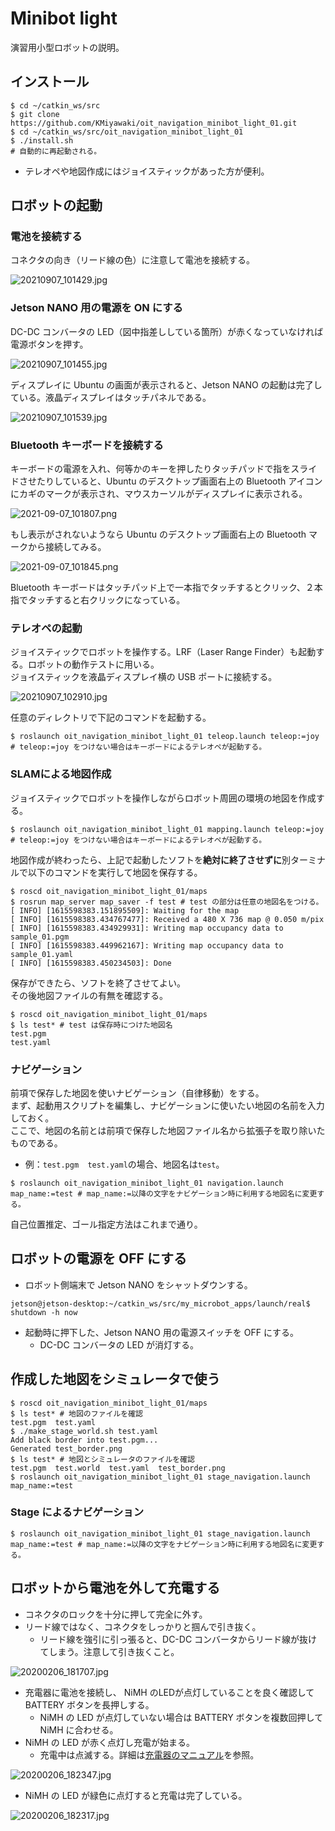 # Minibot light

演習用小型ロボットの説明。

## インストール

```shell
$ cd ~/catkin_ws/src
$ git clone https://github.com/KMiyawaki/oit_navigation_minibot_light_01.git
$ cd ~/catkin_ws/src/oit_navigation_minibot_light_01
$ ./install.sh
# 自動的に再起動される。
```

- テレオペや地図作成にはジョイスティックがあった方が便利。

## ロボットの起動

### 電池を接続する

コネクタの向き（リード線の色）に注意して電池を接続する。

![20210907_101429.jpg](./images/20210907_101429.jpg)

### Jetson NANO 用の電源を ON にする

DC-DC コンバータの LED（図中指差ししている箇所）が赤くなっていなければ電源ボタンを押す。

![20210907_101455.jpg](./images/20210907_101455.jpg)

ディスプレイに Ubuntu の画面が表示されると、Jetson NANO の起動は完了している。液晶ディスプレイはタッチパネルである。

![20210907_101539.jpg](./images/20210907_101539.jpg)

### Bluetooth キーボードを接続する

キーボードの電源を入れ、何等かのキーを押したりタッチパッドで指をスライドさせたりしていると、Ubuntu のデスクトップ画面右上の Bluetooth アイコンにカギのマークが表示され、マウスカーソルがディスプレイに表示される。

![2021-09-07_101807.png](./images/2021-09-07_101807.png)

もし表示がされないようなら Ubuntu のデスクトップ画面右上の Bluetooth マークから接続してみる。

![2021-09-07_101845.png](./images/2021-09-07_101845.png)

Bluetooth キーボードはタッチパッド上で一本指でタッチするとクリック、２本指でタッチすると右クリックになっている。

### テレオペの起動

ジョイスティックでロボットを操作する。LRF（Laser Range Finder）も起動する。ロボットの動作テストに用いる。  
ジョイスティックを液晶ディスプレイ横の USB ポートに接続する。

![20210907_102910.jpg](./images/20210907_102910.jpg)

任意のディレクトリで下記のコマンドを起動する。

```shell
$ roslaunch oit_navigation_minibot_light_01 teleop.launch teleop:=joy
# teleop:=joy をつけない場合はキーボードによるテレオペが起動する。
```

### SLAMによる地図作成

ジョイスティックでロボットを操作しながらロボット周囲の環境の地図を作成する。

```shell
$ roslaunch oit_navigation_minibot_light_01 mapping.launch teleop:=joy
# teleop:=joy をつけない場合はキーボードによるテレオペが起動する。
```

地図作成が終わったら、上記で起動したソフトを**絶対に終了させずに**別ターミナルで以下のコマンドを実行して地図を保存する。

```shell
$ roscd oit_navigation_minibot_light_01/maps
$ rosrun map_server map_saver -f test # test の部分は任意の地図名をつける。
[ INFO] [1615598383.151895509]: Waiting for the map
[ INFO] [1615598383.434767477]: Received a 480 X 736 map @ 0.050 m/pix
[ INFO] [1615598383.434929931]: Writing map occupancy data to sample_01.pgm
[ INFO] [1615598383.449962167]: Writing map occupancy data to sample_01.yaml
[ INFO] [1615598383.450234503]: Done
```

保存ができたら、ソフトを終了させてよい。  
その後地図ファイルの有無を確認する。

```shell
$ roscd oit_navigation_minibot_light_01/maps
$ ls test* # test は保存時につけた地図名
test.pgm
test.yaml
```

### ナビゲーション

前項で保存した地図を使いナビゲーション（自律移動）をする。  
まず、起動用スクリプトを編集し、ナビゲーションに使いたい地図の名前を入力しておく。  
ここで、地図の名前とは前項で保存した地図ファイル名から拡張子を取り除いたものである。

- 例：`test.pgm  test.yaml`の場合、地図名は`test`。

```shell
$ roslaunch oit_navigation_minibot_light_01 navigation.launch map_name:=test # map_name:=以降の文字をナビゲーション時に利用する地図名に変更する。
```

自己位置推定、ゴール指定方法はこれまで通り。

## ロボットの電源を OFF にする

- ロボット側端末で Jetson NANO をシャットダウンする。

```shell
jetson@jetson-desktop:~/catkin_ws/src/my_microbot_apps/launch/real$ shutdown -h now
```

- 起動時に押下した、Jetson NANO 用の電源スイッチを OFF にする。
  - DC-DC コンバータの LED が消灯する。

## 作成した地図をシミュレータで使う

```shell
$ roscd oit_navigation_minibot_light_01/maps
$ ls test* # 地図のファイルを確認
test.pgm  test.yaml
$ ./make_stage_world.sh test.yaml
Add black border into test.pgm... 
Generated test_border.png
$ ls test* # 地図とシミュレータのファイルを確認
test.pgm  test.world  test.yaml  test_border.png
$ roslaunch oit_navigation_minibot_light_01 stage_navigation.launch map_name:=test
```

### Stage によるナビゲーション

```shell
$ roslaunch oit_navigation_minibot_light_01 stage_navigation.launch map_name:=test # map_name:=以降の文字をナビゲーション時に利用する地図名に変更する。
```

## ロボットから電池を外して充電する

- コネクタのロックを十分に押して完全に外す。
- リード線ではなく、コネクタをしっかりと掴んで引き抜く。
  - リード線を強引に引っ張ると、DC-DC コンバータからリード線が抜けてしまう。注意して引き抜くこと。

![20200206_181707.jpg](./images/20200206_181707.jpg)

- 充電器に電池を接続し、 NiMH のLEDが点灯していることを良く確認して BATTERY ボタンを長押しする。
  - NiMH の LED が点灯していない場合は BATTERY ボタンを複数回押して NiMH に合わせる。
- NiMH の LED が赤く点灯し充電が始まる。
  - 充電中は点滅する。詳細は[充電器のマニュアル](https://hitecrcd.co.jp/download/x1nano-jpn/)を参照。

![20200206_182347.jpg](./images/20200206_182347.jpg)

- NiMH の LED が緑色に点灯すると充電は完了している。

![20200206_182317.jpg](./images/20200206_182317.jpg)
